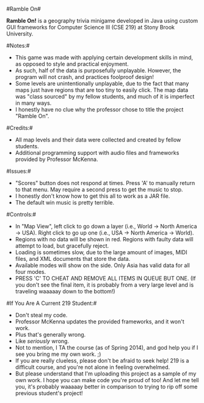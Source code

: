 #Ramble On#

**Ramble On!** is a geography trivia minigame developed in Java using custom GUI frameworks for Computer Science III (CSE 219) at Stony Brook University.

#Notes:#
- This game was made with applying certain development skills in mind, as opposed to style and practical enjoyment.
- As such, half of the data is purposefully unplayable. However, the program will not crash, and practices foolproof design!
- Some levels are unintentionally unplayable, due to the fact that many maps just have regions that are too tiny to easily click. The map data was "class sourced" by my fellow students, and much of it is imperfect in many ways.
- I honestly have no clue why the professor chose to title the project "Ramble On".

#Credits:#
- All map levels and their data were collected and created by fellow students.
- Additional programming support with audio files and frameworks provided by Professor McKenna.

#Issues:#
- "Scores" button does not respond at times. Press 'A' to manually return to that menu. May require a second press to get the music to stop.
- I honestly don't know how to get this all to work as a JAR file.
- The default win music is pretty terrible.

#Controls:#
- In "Map View", left click to go down a layer (i.e., World -> North America -> USA). Right click to go up one (i.e., USA -> North America -> World).
- Regions with no data will be shown in red. Regions with faulty data will attempt to load, but gracefully reject.
- Loading is sometimes slow, due to the large amount of images, MIDI files, and XML documents that store the data.
- Available modes will show on the side. Only Asia has valid data for all four modes.
- PRESS 'C' TO CHEAT AND REMOVE ALL ITEMS IN QUEUE BUT ONE. (If you don't see the final item, it is probably from a very large level and is traveling waaaaay down to the bottom!)

#If You Are A Current 219 Student:#
- Don't steal my code. 
- Professor McKenna updates the provided frameworks, and it won't work.
- Plus that's generally wrong. 
- Like *seriously* wrong.
- Not to mention, I TA the course (as of Spring 2014), and god help you if I see you bring me my own work. ;)
- If you are really clueless, please don't be afraid to seek help! 219 is a difficult course, and you're not alone in feeling overwhelmed. 
- But please understand that I'm uploading this project as a sample of my own work. I hope you can make code you're proud of too! And let me tell you, it's probably waaaaay better in comparison to trying to rip off some previous student's project!
